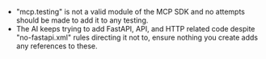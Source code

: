 - "mcp.testing" is not a valid module of the MCP SDK and no attempts should be made to add it to any testing.
- The AI keeps trying to add FastAPI, API, and HTTP related code despite "no-fastapi.xml" rules directing it not to, ensure nothing you create adds any references to these.
